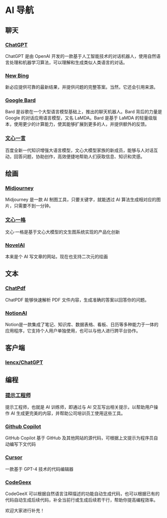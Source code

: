 # AI 导航

## 聊天

### [ChatGPT](https://chat.openai.com/)  
ChatGPT 是由 OpenAI 开发的一款基于人工智能技术的对话机器人，使用自然语言处理和机器学习算法，可以理解和生成类似人类语言的对话。
### [New Bing](https://www.bing.com/new)   
新必应提供可靠的最新结果，并提供问题的完整答案。当然，它还会引用来源。
### [Google Bard](https://bard.google.com/)   
Bard 是谷歌在一个大型语言模型基础上，推出的聊天机器人。Bard 背后的力量是 Google 的对话应用语言模型，又名 LaMDA。Bard 是基于 LaMDA 的轻量级版本，使用更少的计算能力，使其能够扩展到更多的人，并提供额外的反馈。
### [文心一言](https://yiyan.baidu.com/welcome)   
百度全新一代知识增强大语言模型，文心大模型家族的新成员，能够与人对话互动，回答问题，协助创作，高效便捷地帮助人们获取信息、知识和灵感。

## 绘画

### [Midjourney](https://www.midjourney.com/)   
Midjourney 是一款 AI 制图工具，只要关键字，就能透过 AI 算法生成相对应的图片，只需要不到一分钟。
### [文心一格](https://yige.baidu.com/)   
文心·一格是基于文心大模型的文生图系统实现的产品化创新
### [NovelAI](https://novelai.net/)
本来是个 AI 写文章的网站，现在也支持二次元的绘画

## 文本
### [ChatPdf](https://www.chatpdf.com/)   
ChatPDF 能够快速解析 PDF 文件内容，生成准确的答案以回答你的问题。
### [NotionAI](https://www.notion.so/product/ai)
Notion是一款集成了笔记、知识库、数据表格、看板、日历等多种能力于一体的应用程序，它支持个人用户单独使用，也可以与他人进行跨平台协作。

## 客户端
### [lencx/ChatGPT](https://github.com/lencx/ChatGPT)

## 编程
### [提示工程师](https://github.com/dair-ai/Prompt-Engineering-Guide)    
提示工程师，也就是 AI 训练师，即通过与 AI 交互写出相关提示，以帮助用户操作 AI 生成更完美的内容，并帮助公司培训员工使用这些工具。
### [Github Copilot](https://github.com/features/copilot/)    
GitHub Copilot 基于 GitHub 及其他网站的源代码，可根据上文提示为程序员自动编写下文代码
### [Cursor](https://www.cursor.so/)   
一款基于 GPT-4 技术的代码编辑器
### [CodeGeex](https://codegeex.cn/)  
CodeGeeX 可以根据自然语言注释描述的功能自动生成代码，也可以根据已有的代码自动生成后续代码，补全当前行或生成后续若干行，帮助你提高编程效率。

欢迎大家进行补充！
